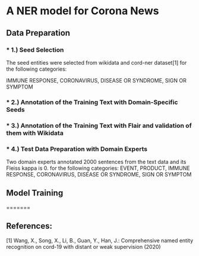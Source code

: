 # A NER model for Corona News

## Data Preparation

### * 1.) Seed Selection
The seed entities were selected from wikidata and cord-ner dataset[1] for the following categories:

IMMUNE RESPONSE, CORONAVIRUS, DISEASE OR SYNDROME, SIGN OR SYMPTOM

### * 2.) Annotation of the Training Text with Domain-Specific Seeds

### * 3.) Annotation of the Training Text with Flair and validation of them with Wikidata

### * 4.) Test Data Preparation with Domain Experts
Two domain experts annotated 2000 sentences from the text data and its Fleiss kappa is 0. for the following categories: EVENT, PRODUCT, IMMUNE RESPONSE, CORONAVIRUS, DISEASE OR SYNDROME, SIGN OR SYMPTOM

## Model Training

=======
## References:
[1] Wang, X., Song, X., Li, B., Guan, Y., Han, J.: Comprehensive named entity recognition on cord-19 with distant or weak supervision (2020)

